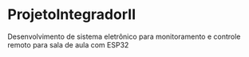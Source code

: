 # ProjetoIntegradorII
Desenvolvimento de sistema eletrônico para monitoramento e controle remoto para sala de aula com ESP32

